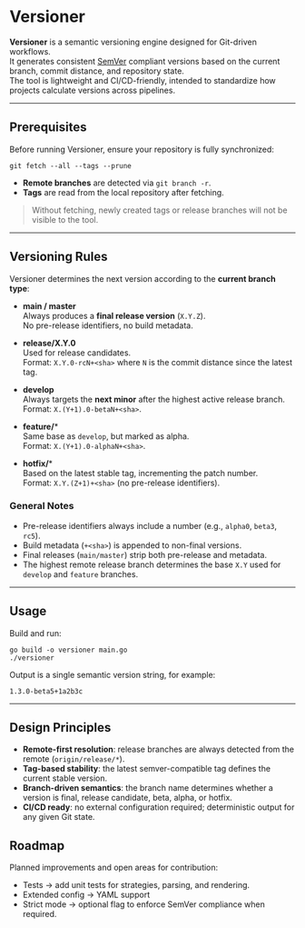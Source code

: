 # Versioner

**Versioner** is a semantic versioning engine designed for Git-driven workflows.  
It generates consistent [SemVer](https://semver.org/) compliant versions based on the current branch, commit distance, and repository state.  
The tool is lightweight and CI/CD-friendly, intended to standardize how projects calculate versions across pipelines.

---

## Prerequisites

Before running Versioner, ensure your repository is fully synchronized:

    git fetch --all --tags --prune

- **Remote branches** are detected via `git branch -r`.  
- **Tags** are read from the local repository after fetching.  

> Without fetching, newly created tags or release branches will not be visible to the tool.

---

## Versioning Rules

Versioner determines the next version according to the **current branch type**:

- **main / master**  
  Always produces a **final release version** (`X.Y.Z`).  
  No pre-release identifiers, no build metadata.

- **release/X.Y.0**  
  Used for release candidates.  
  Format: `X.Y.0-rcN+<sha>` where `N` is the commit distance since the latest tag.

- **develop**  
  Always targets the **next minor** after the highest active release branch.  
  Format: `X.(Y+1).0-betaN+<sha>`.

- **feature/***  
  Same base as `develop`, but marked as alpha.  
  Format: `X.(Y+1).0-alphaN+<sha>`.

- **hotfix/***  
  Based on the latest stable tag, incrementing the patch number.  
  Format: `X.Y.(Z+1)+<sha>` (no pre-release identifiers).

### General Notes
- Pre-release identifiers always include a number (e.g., `alpha0`, `beta3`, `rc5`).  
- Build metadata (`+<sha>`) is appended to non-final versions.  
- Final releases (`main/master`) strip both pre-release and metadata.  
- The highest remote release branch determines the base `X.Y` used for `develop` and `feature` branches.

---

## Usage

Build and run:

    go build -o versioner main.go
    ./versioner

Output is a single semantic version string, for example:

    1.3.0-beta5+1a2b3c

---

## Design Principles

- **Remote-first resolution**: release branches are always detected from the remote (`origin/release/*`).  
- **Tag-based stability**: the latest semver-compatible tag defines the current stable version.  
- **Branch-driven semantics**: the branch name determines whether a version is final, release candidate, beta, alpha, or hotfix.  
- **CI/CD ready**: no external configuration required; deterministic output for any given Git state.


## Roadmap

Planned improvements and open areas for contribution:

- Tests → add unit tests for strategies, parsing, and rendering.
- Extended config → YAML support
- Strict mode → optional flag to enforce SemVer compliance when required.

